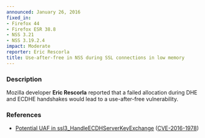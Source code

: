 ```yaml
---
announced: January 26, 2016
fixed_in:
- Firefox 44
- Firefox ESR 38.8
- NSS 3.21
- NSS 3.19.2.4
impact: Moderate
reporter: Eric Rescorla
title: Use-after-free in NSS during SSL connections in low memory
---
```


<h3>Description</h3>

<p>Mozilla developer <strong> Eric Rescorla</strong> reported that a failed allocation during DHE and ECDHE handshakes would lead to a use-after-free vulnerability.
</p>

<h3>References</h3>

<ul>
  <li><a href="https://bugzilla.mozilla.org/show_bug.cgi?id=1209546">
      Potential UAF in ssl3_HandleECDHServerKeyExchange</a>
(<a href="http://cve.mitre.org/cgi-bin/cvename.cgi?name=CVE-2016-1978"
class="ex-ref">CVE-2016-1978</a>)</li>
</ul>

